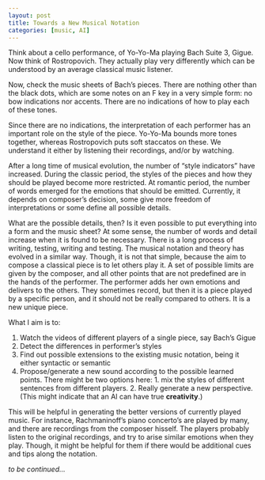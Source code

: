 ```yaml
---
layout: post
title: Towards a New Musical Notation
categories: [music, AI]
---
```


Think about a cello performance, of Yo-Yo-Ma playing Bach Suite 3, Gigue. Now think of Rostropovich. They actually play very differently which can be understood by an average classical music listener.

Now, check the music sheets of Bach’s pieces. There are nothing other than the black dots, which are some notes on an F key in a very simple form: no bow indications nor accents. There are no indications of how to play each of these tones.

Since there are no indications, the interpretation of each performer has an important role on the style of the piece. Yo-Yo-Ma bounds more tones together, whereas Rostropovich puts soft staccatos on these. We understand it either by listening their recordings, and/or by watching.

After a long time of musical evolution, the number of “style indicators” have increased. During the classic period, the styles of the pieces and how they should be played become more restricted. At romantic period, the number of words emerged for the emotions that should be emitted. Currently, it depends on composer’s decision, some give more freedom of interpretations or some define all possible details.

What are the possible details, then? Is it even possible to put everything into a form and the music sheet? At some sense, the number of words and detail increase when it is found to be necessary. There is a long process of writing, testing, writing and testing. The musical notation and theory has evolved in a similar way. Though, it is not that simple, because the aim to compose a classical piece is to let others play it. A set of possible limits are given by the composer, and all other points that are not predefined are in the hands of the performer. The performer adds her own emotions and delivers to the others. They sometimes record, but then it is a piece played by a specific person, and it should not be really compared to others. It is a new unique piece.

What I aim is to:
1. Watch the videos of different players of a single piece, say Bach’s Gigue
2. Detect the differences in performer’s styles
3. Find out possible extensions to the existing music notation, being it either syntactic or semantic
4. Propose/generate a new sound according to the possible learned points. There might be two options here: 1. mix the styles of different sentences from different players. 2. Really generate a new perspective.(This might indicate that an AI can have true **creativity**.)

This will be helpful in generating the better versions of currently played music. For instance, Rachmaninoff’s piano concerto’s are played by many, and there are recordings from the composer hisself. The players probably listen to the original recordings, and try to arise similar emotions when they play. Though, it might be helpful for them if there would be additional cues and tips along the notation.

_to be continued..._
